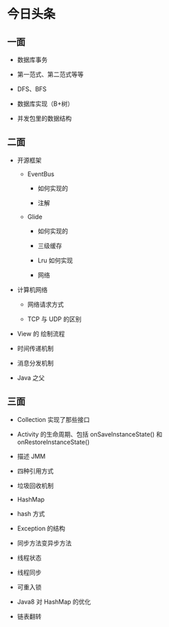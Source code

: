# 今日头条

## 一面

* 数据库事务

* 第一范式、第二范式等等

* DFS、BFS

* 数据库实现（B+树）

* 并发包里的数据结构

## 二面

* 开源框架

  * EventBus

    * 如何实现的

    * 注解

  * Glide

    * 如何实现的

    * 三级缓存

    * Lru 如何实现

    * 网络

* 计算机网络

  * 网络请求方式

  * TCP 与 UDP 的区别

* View 的 绘制流程

* 时间传递机制

* 消息分发机制

* Java 之父

## 三面

* Collection 实现了那些接口

* Activity 的生命周期、包括 onSaveInstanceState() 和 onRestoreInstanceState()

* 描述 JMM

* 四种引用方式

* 垃圾回收机制

* HashMap

* hash 方式

* Exception 的结构

* 同步方法变异步方法

* 线程状态

* 线程同步

* 可重入锁

* Java8 对 HashMap 的优化

* 链表翻转
